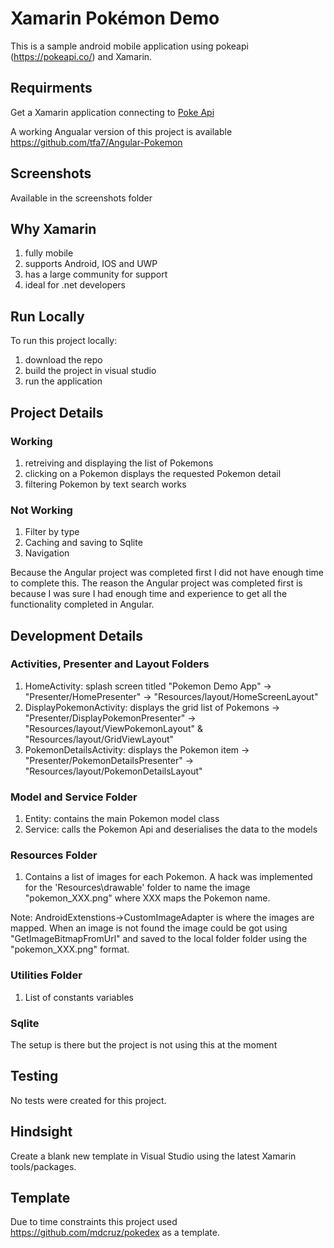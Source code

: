 # Xamarin Pokémon Demo

This is a sample android mobile application using pokeapi (https://pokeapi.co/) and Xamarin. 

## Requirments
Get a Xamarin application connecting to <a href="https://pokeapi.co/" target="_blank">Poke Api</a>

A working Angualar version of this project is available <a href="https://github.com/tfa7/Angular-Pokemon" target="_blank">https://github.com/tfa7/Angular-Pokemon</a>

## Screenshots

Available in the screenshots folder

## Why Xamarin

1. fully mobile
2. supports Android, IOS and UWP
3. has a large community for support 
4. ideal for .net developers

## Run Locally

To run this project locally:
1. download the repo
2. build the project in visual studio 
3. run the application 

## Project Details

### Working
1. retreiving and displaying the list of Pokemons
2. clicking on a Pokemon displays the requested Pokemon detail
3. filtering Pokemon by text search works

### Not Working
1. Filter by type
2. Caching and saving to Sqlite
3. Navigation

Because the Angular project was completed first I did not have enough time to complete this. The reason the Angular project was completed first is because I was sure I had enough time and experience to get all the functionality completed in Angular.

## Development Details

### Activities, Presenter and Layout Folders
1. HomeActivity: splash screen titled "Pokemon Demo App" -> "Presenter/HomePresenter" -> "Resources/layout/HomeScreenLayout"
2. DisplayPokemonActivity: displays the grid list of Pokemons -> "Presenter/DisplayPokemonPresenter" -> "Resources/layout/ViewPokemonLayout" & "Resources/layout/GridViewLayout"
3. PokemonDetailsActivity: displays the Pokemon item -> "Presenter/PokemonDetailsPresenter" -> "Resources/layout/PokemonDetailsLayout"

### Model and Service Folder
1. Entity: contains the main Pokemon model class
2. Service: calls the Pokemon Api and deserialises the data to the models

### Resources Folder
1. Contains a list of images for each Pokemon. A hack was implemented for the 'Resources\drawable' folder to name the image "pokemon_XXX.png" where XXX maps the Pokemon name.

Note: AndroidExtenstions->CustomImageAdapter is where the images are mapped. When an image is not found the image could be got using "GetImageBitmapFromUrl" and saved to the local folder folder using the "pokemon_XXX.png" format.

### Utilities Folder
1. List of constants variables  

### Sqlite 
The setup is there but the project is not using this at the moment

## Testing
No tests were created for this project.

## Hindsight
Create a blank new template in Visual Studio using the latest Xamarin tools/packages.

## Template
Due to time constraints this project used <a href="https://github.com/mdcruz/pokedex" target="_blank">https://github.com/mdcruz/pokedex</a> as a template. 
